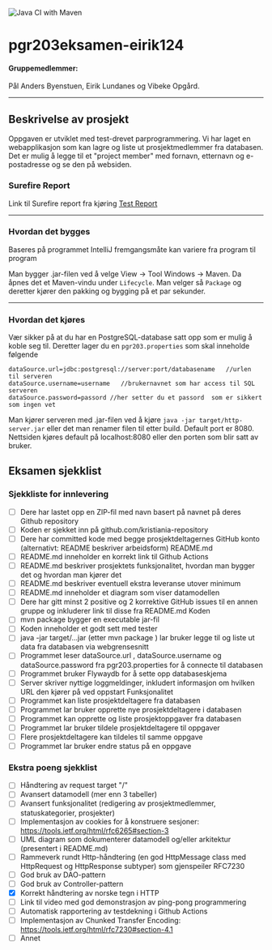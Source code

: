 ![Java CI with Maven](https://github.com/kristiania/pgr203eksamen-eirik124/workflows/Java%20CI%20with%20Maven/badge.svg)
# pgr203eksamen-eirik124

#### Gruppemedlemmer:
Pål Anders Byenstuen, Eirik Lundanes og Vibeke Opgård.

-----------------------------------------------------------

## Beskrivelse av prosjekt

Oppgaven er utviklet med test-drevet parprogrammering. Vi har laget en webapplikasjon som kan lagre og liste ut prosjektmedlemmer fra databasen. Det er mulig å legge til et "project member" med fornavn, etternavn og e-postadresse og se den på websiden.

### Surefire Report
Link til Surefire report fra kjøring
[Test Report](https://github.com/kristiania/pgr203innevering3-eirik124/runs/1283456544)

-----------------------------
### Hvordan det bygges
Baseres på programmet IntelliJ fremgangsmåte kan variere fra program til program

Man bygger .jar-filen ved å velge View -> Tool Windows -> Maven. Da åpnes det et Maven-vindu under ```Lifecycle```. Man velger så ```Package``` og deretter kjører den pakking og bygging på et par sekunder.

-----------------------------
### Hvordan det kjøres

Vær sikker på at du har en PostgreSQL-database satt opp som er mulig å koble seg til. Deretter lager du en ```pgr203.properties``` som skal inneholde følgende
```
dataSource.url=jdbc:postgresql://server:port/databasename   //urlen til serveren
dataSource.username=username   //brukernavnet som har access til SQL serveren
dataSource.password=passord //her setter du et passord  som er sikkert som ingen vet
```

Man kjører serveren med .jar-filen ved å kjøre ```java -jar target/http-server.jar``` eller det man renamer filen til etter build. 
Default port er 8080. Nettsiden kjøres default på localhost:8080 eller den porten som blir satt av bruker.

## Eksamen sjekklist

### Sjekkliste for innlevering
- [ ] Dere har lastet opp en ZIP-fil med navn basert på navnet på deres Github repository
- [ ] Koden er sjekket inn på github.com/kristiania-repository
- [ ] Dere har committed kode med begge prosjektdeltagernes GitHub konto (alternativt: README beskriver arbeidsform)
README.md
- [ ] README.md inneholder en korrekt link til Github Actions
- [ ] README.md beskriver prosjektets funksjonalitet, hvordan man bygger det og hvordan man kjører det
- [ ] README.md beskriver eventuell ekstra leveranse utover minimum
- [ ] README.md inneholder et diagram som viser datamodellen
- [ ] Dere har gitt minst 2 positive og 2 korrektive GitHub issues til en annen gruppe og inkluderer link til disse fra README.md
Koden
- [ ] mvn package bygger en executable jar-fil
- [ ] Koden inneholder et godt sett med tester
- [ ] java -jar target/...jar (etter mvn package ) lar bruker legge til og liste ut data fra databasen via webgrensesnitt
- [ ] Programmet leser dataSource.url , dataSource.username og dataSource.password fra pgr203.properties for å connecte til databasen
- [ ] Programmet bruker Flywaydb for å sette opp databaseskjema
- [ ] Server skriver nyttige loggmeldinger, inkludert informasjon om hvilken URL den kjører på ved oppstart
Funksjonalitet
- [ ] Programmet kan liste prosjektdeltagere fra databasen
- [ ] Programmet lar bruker opprette nye prosjektdeltagere i databasen
- [ ] Programmet kan opprette og liste prosjektoppgaver fra databasen
- [ ] Programmet lar bruker tildele prosjektdeltagere til oppgaver
- [ ] Flere prosjektdeltagere kan tildeles til samme oppgave
- [ ] Programmet lar bruker endre status på en oppgave

### Ekstra poeng sjekklist
- [ ] Håndtering av request target "/"
- [ ] Avansert datamodell (mer enn 3 tabeller)
- [ ] Avansert funksjonalitet (redigering av prosjektmedlemmer, statuskategorier, prosjekter)
- [ ] Implementasjon av cookies for å konstruere sesjoner: https://tools.ietf.org/html/rfc6265#section-3
- [ ] UML diagram som dokumenterer datamodell og/eller arkitektur (presentert i README.md)
- [ ] Rammeverk rundt Http-håndtering (en god HttpMessage class med HttpRequest og HttpResponse subtyper) som gjenspeiler RFC7230
- [ ] God bruk av DAO-pattern
- [ ] God bruk av Controller-pattern
- [X] Korrekt håndtering av norske tegn i HTTP
- [ ] Link til video med god demonstrasjon av ping-pong programmering
- [ ] Automatisk rapportering av testdekning i Github Actions
- [ ] Implementasjon av Chunked Transfer Encoding: https://tools.ietf.org/html/rfc7230#section-4.1
- [ ] Annet
